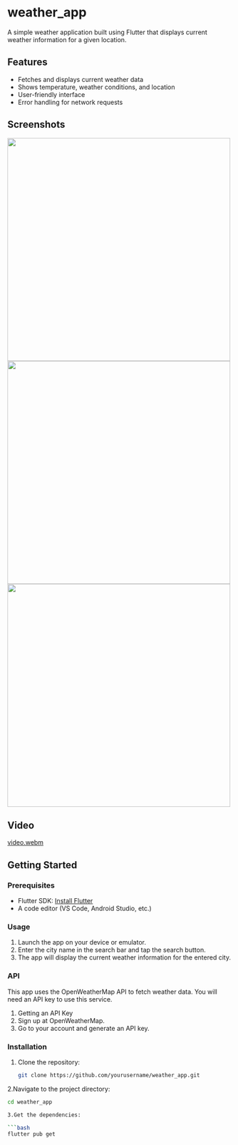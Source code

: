 # weather_app

A simple weather application built using Flutter that displays current weather information for a given location.

## Features

- Fetches and displays current weather data
- Shows temperature, weather conditions, and location
- User-friendly interface
- Error handling for network requests

## Screenshots

<img src="https://github.com/AnjaliPurohit2811/weather_app/assets/143180602/5ce39496-d359-4480-85a2-260c817767e1" height=500px >
<img src="https://github.com/AnjaliPurohit2811/weather_app/assets/143180602/2b8a2731-aa98-43c9-955c-e2cc18c86c9f" height=500px >
<img src="https://github.com/AnjaliPurohit2811/weather_app/assets/143180602/f49177ea-1499-4566-99f8-405537c9f18b" height=500px >

## Video


[video.webm](https://github.com/AnjaliPurohit2811/weather_app/assets/143180602/108e1a2a-1d70-4215-80b8-4f11ff00c107)


## Getting Started

### Prerequisites

- Flutter SDK: [Install Flutter](https://flutter.dev/docs/get-started/install)
- A code editor (VS Code, Android Studio, etc.)

### Usage
1. Launch the app on your device or emulator.
2. Enter the city name in the search bar and tap the search button.
3. The app will display the current weather information for the entered city.

### API

This app uses the OpenWeatherMap API to fetch weather data. You will need an API key to use this service.

1. Getting an API Key
2. Sign up at OpenWeatherMap.
3. Go to your account and generate an API key.



### Installation

1. Clone the repository:

   ```bash
   git clone https://github.com/yourusername/weather_app.git

2.Navigate to the project directory:

```bash
cd weather_app

3.Get the dependencies:

```bash
flutter pub get







